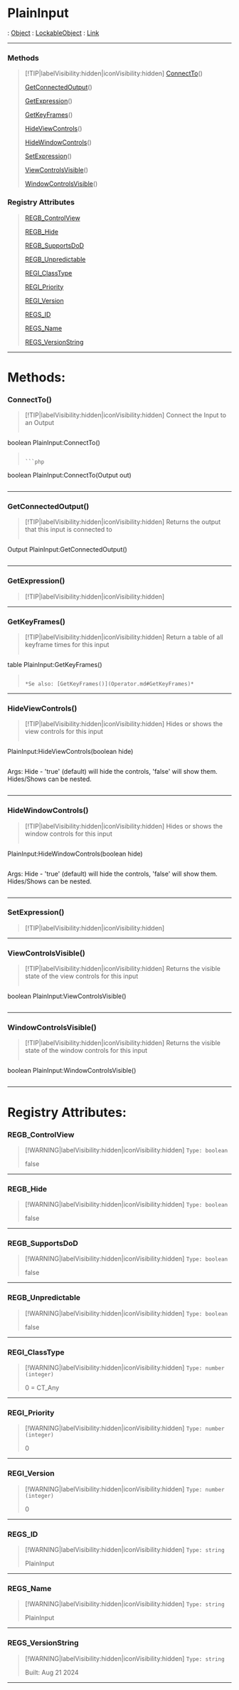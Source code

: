 # PlainInput
 : [Object](Object.md) : [LockableObject](LockableObject.md) : [Link](Link.md)
___
### Methods  
> [!TIP|labelVisibility:hidden|iconVisibility:hidden]
> [ConnectTo](#ConnectTo)()
>
> [GetConnectedOutput](#GetConnectedOutput)()
>
> [GetExpression](#GetExpression)()
>
> [GetKeyFrames](#GetKeyFrames)()
>
> [HideViewControls](#HideViewControls)()
>
> [HideWindowControls](#HideWindowControls)()
>
> [SetExpression](#SetExpression)()
>
> [ViewControlsVisible](#ViewControlsVisible)()
>
> [WindowControlsVisible](#WindowControlsVisible)()
>
### Registry Attributes
> [REGB_ControlView](#REGB_ControlView)
>
> [REGB_Hide](#REGB_Hide)
>
> [REGB_SupportsDoD](#REGB_SupportsDoD)
>
> [REGB_Unpredictable](#REGB_Unpredictable)
>
> [REGI_ClassType](#REGI_ClassType)
>
> [REGI_Priority](#REGI_Priority)
>
> [REGI_Version](#REGI_Version)
>
> [REGS_ID](#REGS_ID)
>
> [REGS_Name](#REGS_Name)
>
> [REGS_VersionString](#REGS_VersionString)
>
___

# Methods: <!-- {docsify-ignore} -->

### ConnectTo()
> [!TIP|labelVisibility:hidden|iconVisibility:hidden]
> Connect the Input to an Output
>
> ```php
boolean PlainInput:ConnectTo()
> ```
>
> ```php
boolean PlainInput:ConnectTo(Output out)
> ```
>
___

### GetConnectedOutput()
> [!TIP|labelVisibility:hidden|iconVisibility:hidden]
> Returns the output that this input is connected to
>
> ```php
Output PlainInput:GetConnectedOutput()
> ```
>
___

### GetExpression()
> [!TIP|labelVisibility:hidden|iconVisibility:hidden]
___

### GetKeyFrames()
> [!TIP|labelVisibility:hidden|iconVisibility:hidden]
> Return a table of all keyframe times for this input
>
> ```php
table PlainInput:GetKeyFrames()
> ```
>
> *Se also: [GetKeyFrames()](Operator.md#GetKeyFrames)*
___

### HideViewControls()
> [!TIP|labelVisibility:hidden|iconVisibility:hidden]
> Hides or shows the view controls for this input
>
> ```php
 PlainInput:HideViewControls(boolean hide)
> ```
>
> ```
Args: Hide - 'true' (default) will hide the controls, 'false' will show them.
      Hides/Shows can be nested.
> ```
>
___

### HideWindowControls()
> [!TIP|labelVisibility:hidden|iconVisibility:hidden]
> Hides or shows the window controls for this input
>
> ```php
 PlainInput:HideWindowControls(boolean hide)
> ```
>
> ```
Args: Hide - 'true' (default) will hide the controls, 'false' will show them.
      Hides/Shows can be nested.
> ```
>
___

### SetExpression()
> [!TIP|labelVisibility:hidden|iconVisibility:hidden]
___

### ViewControlsVisible()
> [!TIP|labelVisibility:hidden|iconVisibility:hidden]
> Returns the visible state of the view controls for this input
>
> ```php
boolean PlainInput:ViewControlsVisible()
> ```
>
___

### WindowControlsVisible()
> [!TIP|labelVisibility:hidden|iconVisibility:hidden]
> Returns the visible state of the window controls for this input
>
> ```php
boolean PlainInput:WindowControlsVisible()
> ```
>
___


# Registry Attributes: <!-- {docsify-ignore} -->

### REGB_ControlView
> [!WARNING|labelVisibility:hidden|iconVisibility:hidden]
> `Type: boolean`
>
> false
>
___

### REGB_Hide
> [!WARNING|labelVisibility:hidden|iconVisibility:hidden]
> `Type: boolean`
>
> false
>
___

### REGB_SupportsDoD
> [!WARNING|labelVisibility:hidden|iconVisibility:hidden]
> `Type: boolean`
>
> false
>
___

### REGB_Unpredictable
> [!WARNING|labelVisibility:hidden|iconVisibility:hidden]
> `Type: boolean`
>
> false
>
___

### REGI_ClassType
> [!WARNING|labelVisibility:hidden|iconVisibility:hidden]
> `Type: number (integer)`
>
> 0 = CT_Any
>
___

### REGI_Priority
> [!WARNING|labelVisibility:hidden|iconVisibility:hidden]
> `Type: number (integer)`
>
> 0
>
___

### REGI_Version
> [!WARNING|labelVisibility:hidden|iconVisibility:hidden]
> `Type: number (integer)`
>
> 0
>
___

### REGS_ID
> [!WARNING|labelVisibility:hidden|iconVisibility:hidden]
> `Type: string`
>
> PlainInput
>
___

### REGS_Name
> [!WARNING|labelVisibility:hidden|iconVisibility:hidden]
> `Type: string`
>
> PlainInput
>
___

### REGS_VersionString
> [!WARNING|labelVisibility:hidden|iconVisibility:hidden]
> `Type: string`
>
> Built: Aug 21 2024
>
___

